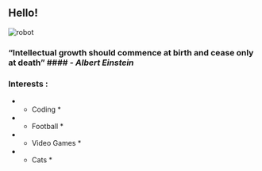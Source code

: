 ## Hello!


![robot](https://user-images.githubusercontent.com/24864973/205731324-60e0c844-a067-4f93-b0f1-5843c7912c34.gif)

### “Intellectual growth should commence at birth and cease only at death” #### <em> - Albert Einstein </em>
                                                                         
### Interests :
* * Coding *
* * Football *
* * Video Games *
* * Cats *
